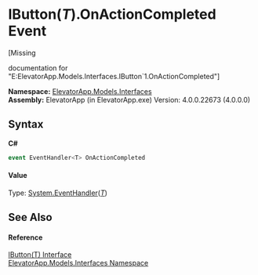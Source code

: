 # IButton(*T*).OnActionCompleted Event
 

\[Missing <summary> documentation for "E:ElevatorApp.Models.Interfaces.IButton`1.OnActionCompleted"\]

**Namespace:**&nbsp;<a href="N_ElevatorApp_Models_Interfaces">ElevatorApp.Models.Interfaces</a><br />**Assembly:**&nbsp;ElevatorApp (in ElevatorApp.exe) Version: 4.0.0.22673 (4.0.0.0)

## Syntax

**C#**<br />
``` C#
event EventHandler<T> OnActionCompleted
```


#### Value
Type: <a href="http://msdn2.microsoft.com/en-us/library/db0etb8x" target="_blank">System.EventHandler</a>(<a href="T_ElevatorApp_Models_Interfaces_IButton_1">*T*</a>)

## See Also


#### Reference
<a href="T_ElevatorApp_Models_Interfaces_IButton_1">IButton(T) Interface</a><br /><a href="N_ElevatorApp_Models_Interfaces">ElevatorApp.Models.Interfaces Namespace</a><br />